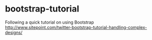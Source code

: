 bootstrap-tutorial
==================
Following a quick tutorial on using Bootstrap
http://www.sitepoint.com/twitter-bootstrap-tutorial-handling-complex-designs/